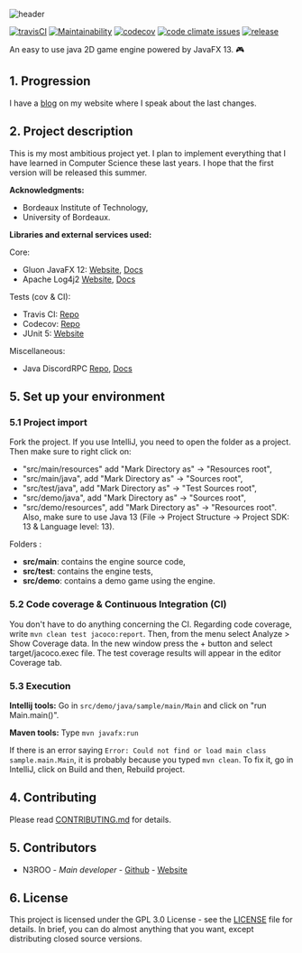 ![header](https://n3roo.github.io/img/nero-engine-rect.png)

[![travisCI](https://img.shields.io/travis/N3ROO/javafx-nero-engine/master.svg)](https://travis-ci.org/N3ROO/javafx-nero-engine/) [![Maintainability](https://api.codeclimate.com/v1/badges/93fb4cbc9869d1673d87/maintainability)](https://codeclimate.com/github/N3ROO/javafx-nero-engine/maintainability) [![codecov](https://codecov.io/gh/N3ROO/javafx-nero-engine/branch/master/graph/badge.svg)](https://codecov.io/gh/N3ROO/javafx-nero-engine) [![code climate issues](https://img.shields.io/codeclimate/issues/N3ROO/javafx-nero-engine.svg)](https://codeclimate.com/github/N3ROO/javafx-nero-engine/issues) [![release](https://img.shields.io/github/release/n3roo/nero-engine.svg)](https://github.com/N3ROO/javafx-nero-engine/releases) 

An easy to use java 2D game engine powered by JavaFX 13. 🎮

## 1. Progression

I have a [blog](https://n3roo.github.io/blog.html) on my website where I speak about the last changes.

## 2. Project description

This is my most ambitious project yet. I plan to implement everything that I have learned in Computer Science these last years. I hope that the first version will be released this summer.

**Acknowledgments:**
- Bordeaux Institute of Technology,
- University of Bordeaux.

**Libraries and external services used:**

Core:
- Gluon JavaFX 12: [Website](https://gluonhq.com/products/javafx/), [Docs](https://openjfx.io/index.html)  
- Apache Log4j2 [Website](https://logging.apache.org/log4j/2.x/), [Docs](https://logging.apache.org/log4j/2.0/log4j-api/apidocs/index.html)

Tests (cov & CI):
- Travis CI: [Repo](https://travis-ci.org/N3ROO/javafx-nero-engine/)
- Codecov: [Repo](https://codecov.io/gh/N3ROO/javafx-nero-engine)
- JUnit 5: [Website](https://junit.org/junit5/)

Miscellaneous:
- Java DiscordRPC [Repo](https://github.com/discordapp/discord-rpc), [Docs](https://discordapp.com/developers/docs/rich-presence/how-to)


## 5. Set up your environment

### 5.1 Project import

Fork the project. If you use IntelliJ, you need to open the folder as a project.
Then make sure to right click on:
- "src/main/resources" add "Mark Directory as" -> "Resources root",
- "src/main/java", add "Mark Directory as" -> "Sources root",
- "src/test/java", add "Mark Directory as" -> "Test Sources root",
- "src/demo/java", add "Mark Directory as" -> "Sources root",
- "src/demo/resources", add "Mark Directory as" -> "Resources root".
Also, make sure to use Java 13 (File -> Project Structure -> Project SDK: 13 & Language level: 13).

Folders :
- **src/main**: contains the engine source code,
- **src/test**: contains the engine tests,
- **src/demo**: contains a demo game using the engine.

### 5.2 Code coverage & Continuous Integration (CI)

You don't have to do anything concerning the CI.
Regarding code coverage, write `mvn clean test jacoco:report`. Then, from the menu select
Analyze > Show Coverage data. In the new window press the + button and select target/jacoco.exec file.
The test coverage results will appear in the editor Coverage tab.

### 5.3 Execution

**Intellij tools:** Go in `src/demo/java/sample/main/Main` and click on "run Main.main()".

**Maven tools:**
Type `mvn javafx:run`


If there is an error saying `Error: Could not find or load main class sample.main.Main`, it is
probably because you typed `mvn clean`. To fix it, go in IntelliJ, click on Build and then, Rebuild project.

## 4. Contributing

Please read [CONTRIBUTING.md](CONTRIBUTING.md) for details.

## 5. Contributors
- N3ROO - *Main developer* - [Github](https://github.com/N3ROO) - [Website](https://n3roo.github.io/)

## 6. License
This project is licensed under the GPL 3.0 License - see the [LICENSE](LICENSE) file for details. In brief, you can do almost anything that you want, except distributing closed source versions.
